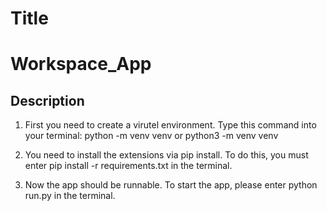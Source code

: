 # Title
# Workspace_App
## Description
1. First you need to create a virutel environment.
Type this command into your terminal: 
python -m venv venv or python3 -m venv venv

2. You need to install the extensions via pip install.
To do this, you must enter pip install -r requirements.txt in the terminal.

3. Now the app should be runnable.
To start the app, please enter python run.py in the terminal.


